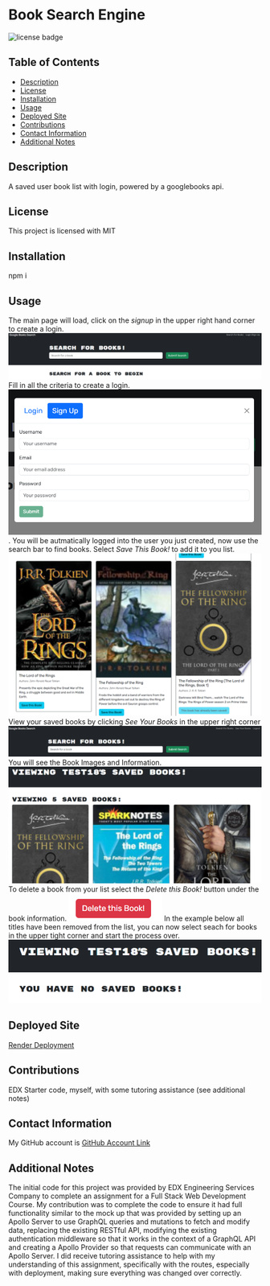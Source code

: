 # Book Search Engine
  ![license badge](https://img.shields.io/badge/license-MIT-blue)

## Table of Contents
* [Description](#description)
* [License](#license)
* [Installation](#installation)
* [Usage](#usage)
* [Deployed Site](#deployed-site)
* [Contributions](#contributions)
* [Contact Information](#contact-information)
* [Additional Notes](#additional-notes)

## Description
A saved user book list with login, powered by a googlebooks api. 

## License
This project is licensed with MIT

## Installation 
npm i

## Usage
The main page will load, click on the _signup_ in the upper right hand corner to create a login.
![Home Screen](/client/assets/images/Home%20Screen.png)
Fill in all the criteria to create a login.
![Signup](/client/assets/images/SignUp.png).
You will be autmatically logged into the user you just created, now use the search bar to find books. Select _Save This Book!_ to add it to you list. 
![Save Book](/client/assets/images/SaveBook.png)
View your saved books by clicking _See Your Books_ in the upper right corner
![See Your Books](/client/assets/images/SeeYourBooks.png)
You will see the Book Images and Information.
![SavedBooks](/client/assets/images/YourSavedBooks.png)
To delete a book from your list select the _Delete this Book!_ button under the book information.
![Delete Book](/client/assets/images/DeleteThisBook.png)
In the example below all titles have been removed from the list, you can now select seach for books in the upper tight corner and start the process over. 
![all books deleted](/client/assets/images/NoSavedBooks.png)


## Deployed Site 
[Render Deployment](https://book-search-engine-sptn.onrender.com)

## Contributions
EDX Starter code, myself, with some tutoring assistance (see additional notes)

## Contact Information
My GitHub account is [GitHub Account Link](https://github.com/achensen)

## Additional Notes 
 The initial code for this project was provided by EDX Engineering Services Company to complete an assignment for a Full Stack Web Development Course. My contribution was to complete the code to ensure it had full functionality similar to the mock up that was provided by setting up an Apollo Server to use GraphQL queries and mutations to fetch and modify data, replacing the existing RESTful API, modifying the existing authentication middleware so that it works in the context of a GraphQL API and creating a Apollo Provider so that requests can communicate with an Apollo Server. I did receive tutoring assistance to help with my understanding of this assignment, specifically with the routes, especially with deployment, making sure everything was changed over correctly. 